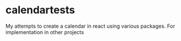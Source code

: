 # calendartests
My attempts to create a calendar in react using various packages. For implementation in other projects
